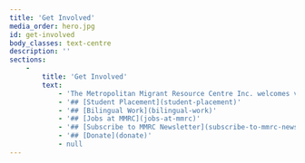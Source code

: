 ```yaml
---
title: 'Get Involved'
media_order: hero.jpg
id: get-involved
body_classes: text-centre
description: ''
sections:
    -
        title: 'Get Involved'
        text:
            - 'The Metropolitan Migrant Resource Centre Inc. welcomes volunteers, bilingual workers and students. We have emmployment opportunities or you can take advantage of our membership program or make a teax deductable donation. - title: null style_classes: narrow text: - '
            - '## [Student Placement](student-placement)'
            - '## [Bilingual Work](bilingual-work)'
            - '## [Jobs at MMRC](jobs-at-mmrc)'
            - '## [Subscribe to MMRC Newsletter](subscribe-to-mmrc-newsletter)'
            - '## [Donate](donate)'
            - null
---
```


